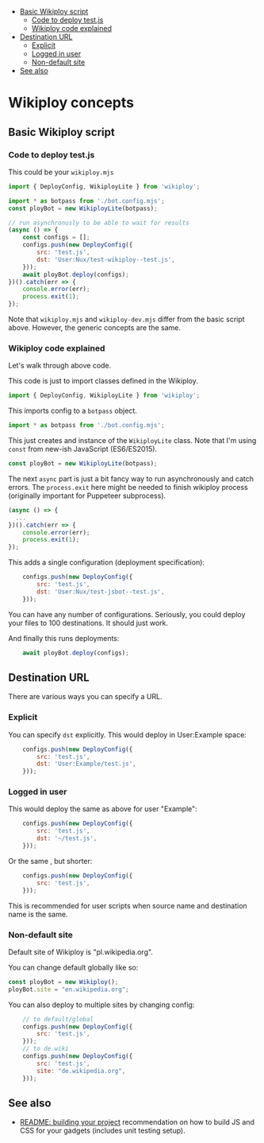 <!-- TOC -->

- [Basic Wikiploy script](#basic-wikiploy-script)
	- [Code to deploy test.js](#code-to-deploy-testjs)
	- [Wikiploy code explained](#wikiploy-code-explained)
- [Destination URL](#destination-url)
	- [Explicit](#explicit)
	- [Logged in user](#logged-in-user)
	- [Non-default site](#non-default-site)
- [See also](#see-also)

<!-- /TOC -->

# Wikiploy concepts

## Basic Wikiploy script

### Code to deploy test.js

This could be your `wikiploy.mjs`
```js
import { DeployConfig, WikiployLite } from 'wikiploy';

import * as botpass from './bot.config.mjs';
const ployBot = new WikiployLite(botpass);

// run asynchronusly to be able to wait for results
(async () => {
	const configs = [];
	configs.push(new DeployConfig({
		src: 'test.js',
		dst: 'User:Nux/test-wikiploy--test.js',
	}));
	await ployBot.deploy(configs);
})().catch(err => {
	console.error(err);
	process.exit(1);
});
```

Note that `wikiploy.mjs` and `wikiploy-dev.mjs` differ from the basic script above. However, the generic concepts are the same.

### Wikiploy code explained

Let's walk through above code.

This code is just to import classes defined in the Wikiploy.
```js
import { DeployConfig, WikiployLite } from 'wikiploy';
```

This imports config to a `botpass` object.
```js
import * as botpass from './bot.config.mjs';
```

This just creates and instance of the `WikiployLite` class. Note that I'm using `const` from new-ish JavaScript (ES6/ES2015).
```js
const ployBot = new WikiployLite(botpass);
```

The next `async` part is just a bit fancy way to run asynchronously and catch errors. The `process.exit` here might be needed to finish wikiploy process (originally important for Puppeteer subprocess).
```js
(async () => {
  ...
})().catch(err => {
	console.error(err);
	process.exit(1);
});
```

This adds a single configuration (deployment specification):
```js
	configs.push(new DeployConfig({
		src: 'test.js',
		dst: 'User:Nux/test-jsbot--test.js',
	}));
```
You can have any number of configurations. Seriously, you could deploy your files to 100 destinations. It should just work.

And finally this runs deployments:
```js
	await ployBot.deploy(configs);
```


## Destination URL

There are various ways you can specify a URL.

### Explicit
You can specify `dst` explicitly. This would deploy in User:Example space:
```js
	configs.push(new DeployConfig({
		src: 'test.js',
		dst: 'User:Example/test.js',
	}));
```

### Logged in user
This would deploy the same as above for user "Example":
```js
	configs.push(new DeployConfig({
		src: 'test.js',
		dst: '~/test.js',
	}));
```

Or the same , but shorter:
```js
	configs.push(new DeployConfig({
		src: 'test.js',
	}));
```
This is recommended for user scripts when source name and destination name is the same. 

### Non-default site

Default site of Wikiploy is "pl.wikipedia.org".

You can change default globally like so:
```js
const ployBot = new Wikiploy();
ployBot.site = "en.wikipedia.org"; 
```

You can also deploy to multiple sites by changing config:
```js
	// to default/global
	configs.push(new DeployConfig({
		src: 'test.js',
	}));
	// to de.wiki
	configs.push(new DeployConfig({
		src: 'test.js',
		site: "de.wikipedia.org",
	}));
```

## See also
- [README: building your project](https://github.com/Eccenux/Wikiploy/blob/main/README.building%20your%20project.md) recommendation on how to build JS and CSS for your gadgets (includes unit testing setup).
